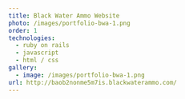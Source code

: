```yaml
---
title: Black Water Ammo Website
photo: /images/portfolio-bwa-1.png
order: 1
technologies:
  - ruby on rails    
  - javascript
  - html / css
gallery:
  - image: /images/portfolio-bwa-1.png
url: http://baob2nonme5m7is.blackwaterammo.com/
---
```

